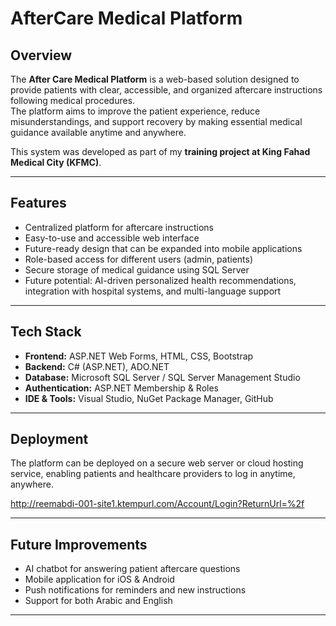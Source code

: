 
# AfterCare Medical Platform

##  Overview
The **After Care Medical Platform** is a web-based solution designed to provide patients with clear, accessible, and organized aftercare instructions following medical procedures.  
The platform aims to improve the patient experience, reduce misunderstandings, and support recovery by making essential medical guidance available anytime and anywhere.

This system was developed as part of my **training project at King Fahad Medical City (KFMC)**.

---

##  Features
-  Centralized platform for aftercare instructions  
-  Easy-to-use and accessible web interface  
-  Future-ready design that can be expanded into mobile applications  
-  Role-based access for different users (admin, patients)  
-  Secure storage of medical guidance using SQL Server  
-  Future potential: AI-driven personalized health recommendations, integration with hospital systems, and multi-language support  

---

##  Tech Stack
- **Frontend:** ASP.NET Web Forms, HTML, CSS, Bootstrap  
- **Backend:** C# (ASP.NET), ADO.NET  
- **Database:** Microsoft SQL Server / SQL Server Management Studio  
- **Authentication:** ASP.NET Membership & Roles  
- **IDE & Tools:** Visual Studio, NuGet Package Manager, GitHub  

---

##  Deployment
The platform can be deployed on a secure web server or cloud hosting service, enabling patients and healthcare providers to log in anytime, anywhere.  

http://reemabdi-001-site1.ktempurl.com/Account/Login?ReturnUrl=%2f

---

##  Future Improvements
-  AI chatbot for answering patient aftercare questions  
-  Mobile application for iOS & Android  
-  Push notifications for reminders and new instructions  
-  Support for both Arabic and English  

---

